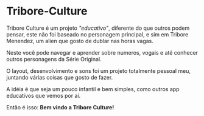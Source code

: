 # Tribore-Culture

Tribore Culture é um projeto _"educativo"_, diferente do que outros podem pensar, este não foi baseado no personagem principal, e sim em Tribore Menendez, um alien que gosto de dublar nas horas vagas.

Neste você pode navegar e aprender sobre numeros, vogais e até conhecer outros personagens da Série Original.

O layout, desenvolvimento e sons foi um projeto totalmente pessoal meu, juntando várias coisas que gosto de fazer.

A idéia é que seja um pouco infantil e bem simples, como outros app educativos que vemos por aí.

Então é isso: **Bem vindo a Tribore Culture!**
